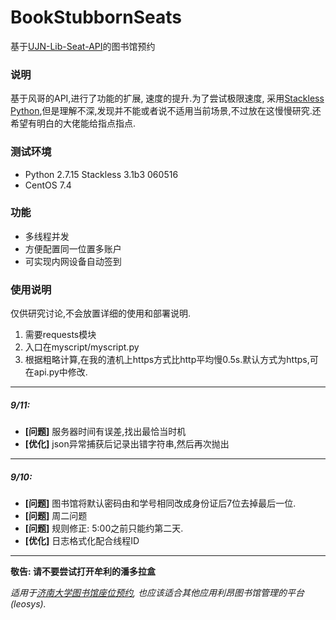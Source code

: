 # BookStubbornSeats
基于[UJN-Lib-Seat-API](https://github.com/iozephyr/UJN-Lib-Seat-API)的图书馆预约

### 说明
基于风哥的API,进行了功能的扩展, 速度的提升.为了尝试极限速度, 采用[Stackless Python](https://github.com/stackless-dev/stackless/wiki),但是理解不深,发现并不能或者说不适用当前场景,不过放在这慢慢研究.还希望有明白的大佬能给指点指点.


### 测试环境

- Python 2.7.15 Stackless 3.1b3 060516
- CentOS 7.4

### 功能

- 多线程并发
- 方便配置同一位置多账户
- 可实现内网设备自动签到

### 使用说明
仅供研究讨论,不会放置详细的使用和部署说明.
1. 需要requests模块
2. 入口在myscript/myscript.py
3. 根据粗略计算,在我的渣机上https方式比http平均慢0.5s.默认方式为https,可在api.py中修改.

---

##### 9/11: 
- __[问题]__ 服务器时间有误差,找出最恰当时机
- __[优化]__ json异常捕获后记录出错字符串,然后再次抛出

- - -

##### 9/10: 

- __[问题]__ 图书馆将默认密码由和学号相同改成身份证后7位去掉最后一位.
- __[问题]__ 周二问题
- __[问题]__ 规则修正: 5:00之前只能约第二天.
- __[优化]__ 日志格式化配合线程ID

- - -
**敬告: 请不要尝试打开牟利的潘多拉盒**

*适用于[济南大学图书馆座位预约](http://seat.ujn.edu.cn/login?targetUri=%2F), 也应该适合其他应用利昂图书馆管理的平台(leosys).*
